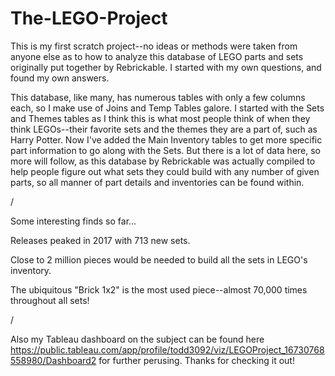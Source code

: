 # The-LEGO-Project

This is my first scratch project--no ideas or methods were taken from anyone else as to how to analyze this database of LEGO parts and sets originally put together by 
Rebrickable. I started with my own questions, and found my own answers.

This database, like many, has numerous tables with only a few columns each, so I make use of Joins and Temp Tables galore. I started with the Sets and Themes tables as I 
think this is what most people think of when they think LEGOs--their favorite sets and the themes they are a part of, such as Harry Potter. Now I've added the Main 
Inventory tables to get more specific part information to go along with the Sets. But there is a lot of data here, so more will follow, as this database by Rebrickable 
was actually compiled to help people figure out what sets they could build with any number of given parts, so all manner of part details and inventories can be found 
within.

/

Some interesting finds so far...

Releases peaked in 2017 with 713 new sets.

Close to 2 million pieces would be needed to build all the sets in LEGO's inventory.

The ubiquitous "Brick 1x2" is the most used piece--almost 70,000 times throughout all sets!

/

Also my Tableau dashboard on the subject can be found here https://public.tableau.com/app/profile/todd3092/viz/LEGOProject_16730768558980/Dashboard2 for further perusing. 
Thanks for checking it out!
